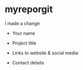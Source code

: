 # myreporgit

I made a change

- Your name 

- Project title

- Links to website & social media

- Contact details
